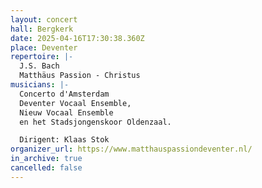 ```yaml
---
layout: concert
hall: Bergkerk
date: 2025-04-16T17:30:38.360Z
place: Deventer
repertoire: |-
  J.S. Bach
  Matthäus Passion - Christus
musicians: |-
  Concerto d'Amsterdam
  Deventer Vocaal Ensemble,
  Nieuw Vocaal Ensemble
  en het Stadsjongenskoor Oldenzaal.

  Dirigent: Klaas Stok
organizer_url: https://www.matthauspassiondeventer.nl/
in_archive: true
cancelled: false
---
```

